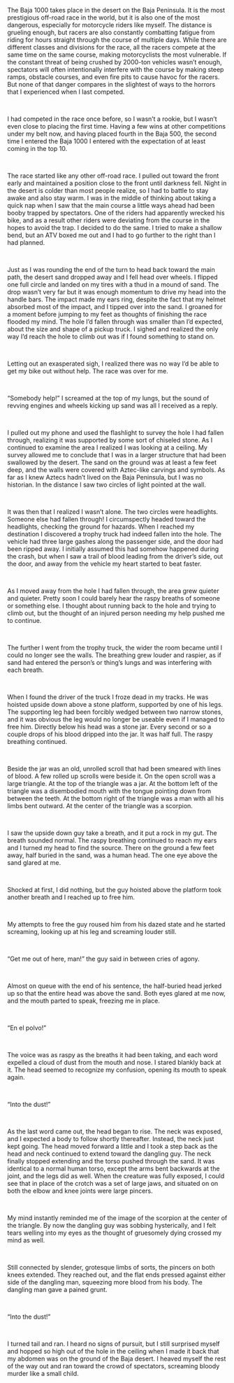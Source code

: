 The Baja 1000 takes place in the desert on the Baja Peninsula. It is the most prestigious off-road race in the world, but it is also one of the most dangerous, especially for motorcycle riders like myself. The distance is grueling enough, but racers are also constantly combatting fatigue from riding for hours straight through the course of multiple days. While there are different classes and divisions for the race, all the racers compete at the same time on the same course, making motorcyclists the most vulnerable. If the constant threat of being crushed by 2000-ton vehicles wasn’t enough, spectators will often intentionally interfere with the course by making steep ramps, obstacle courses, and even fire pits to cause havoc for the racers. But none of that danger compares in the slightest of ways to the horrors that I experienced when I last competed.

&#x200B;

I had competed in the race once before, so I wasn’t a rookie, but I wasn’t even close to placing the first time. Having a few wins at other competitions under my belt now, and having placed fourth in the Baja 500, the second time I entered the Baja 1000 I entered with the expectation of at least coming in the top 10.

&#x200B;

The race started like any other off-road race. I pulled out toward the front early and maintained a position close to the front until darkness fell. Night in the desert is colder than most people realize, so I had to battle to stay awake and also stay warm. I was in the middle of thinking about taking a quick nap when I saw that the main course a little ways ahead had been booby trapped by spectators. One of the riders had apparently wrecked his bike, and as a result other riders were deviating from the course in the hopes to avoid the trap. I decided to do the same. I tried to make a shallow bend, but an ATV boxed me out and I had to go further to the right than I had planned.

&#x200B;

Just as I was rounding the end of the turn to head back toward the main path, the desert sand dropped away and I fell head over wheels. I flipped one full circle and landed on my tires with a thud in a mound of sand. The drop wasn’t very far but it was enough momentum to drive my head into the handle bars. The impact made my ears ring, despite the fact that my helmet absorbed most of the impact, and I tipped over into the sand. I groaned for a moment before jumping to my feet as thoughts of finishing the race flooded my mind. The hole I’d fallen through was smaller than I’d expected, about the size and shape of a pickup truck. I sighed and realized the only way I’d reach the hole to climb out was if I found something to stand on.

&#x200B;

Letting out an exasperated sigh, I realized there was no way I’d be able to get my bike out without help. The race was over for me.

&#x200B;

“Somebody help!” I screamed at the top of my lungs, but the sound of revving engines and wheels kicking up sand was all I received as a reply.

&#x200B;

I pulled out my phone and used the flashlight to survey the hole I had fallen through, realizing it was supported by some sort of chiseled stone. As I continued to examine the area I realized I was looking at a ceiling. My survey allowed me to conclude that I was in a larger structure that had been swallowed by the desert. The sand on the ground was at least a few feet deep, and the walls were covered with Aztec-like carvings and symbols. As far as I knew Aztecs hadn’t lived on the Baja Peninsula, but I was no historian. In the distance I saw two circles of light pointed at the wall.

&#x200B;

It was then that I realized I wasn’t alone. The two circles were headlights. Someone else had fallen through! I circumspectly headed toward the headlights, checking the ground for hazards. When I reached my destination I discovered a trophy truck had indeed fallen into the hole. The vehicle had three large gashes along the passenger side, and the door had been ripped away. I initially assumed this had somehow happened during the crash, but when I saw a trail of blood leading from the driver’s side, out the door, and away from the vehicle my heart started to beat faster.

&#x200B;

As I moved away from the hole I had fallen through, the area grew quieter and quieter. Pretty soon I could barely hear the raspy breaths of someone or something else. I thought about running back to the hole and trying to climb out, but the thought of an injured person needing my help pushed me to continue.

&#x200B;

The further I went from the trophy truck, the wider the room became until I could no longer see the walls. The breathing grew louder and raspier, as if sand had entered the person’s or thing’s lungs and was interfering with each breath.  

&#x200B;

When I found the driver of the truck I froze dead in my tracks. He was hoisted upside down above a stone platform, supported by one of his legs. The supporting leg had been forcibly wedged between two narrow stones, and it was obvious the leg would no longer be useable even if I managed to free him. Directly below his head was a stone jar. Every second or so a couple drops of his blood dripped into the jar. It was half full. The raspy breathing continued.

&#x200B;

Beside the jar was an old, unrolled scroll that had been smeared with lines of blood. A few rolled up scrolls were beside it. On the open scroll was a large triangle. At the top of the triangle was a jar. At the bottom left of the triangle was a disembodied mouth with the tongue pointing down from between the teeth. At the bottom right of the triangle was a man with all his limbs bent outward. At the center of the triangle was a scorpion.

&#x200B;

I saw the upside down guy take a breath, and it put a rock in my gut. The breath sounded normal. The raspy breathing continued to reach my ears and I turned my head to find the source. There on the ground a few feet away, half buried in the sand, was a human head. The one eye above the sand glared at me.

&#x200B;

Shocked at first, I did nothing, but the guy hoisted above the platform took another breath and I reached up to free him.  

&#x200B;

My attempts to free the guy roused him from his dazed state and he started screaming, looking up at his leg and screaming louder still.

&#x200B;

“Get me out of here, man!” the guy said in between cries of agony.

&#x200B;

Almost on queue with the end of his sentence, the half-buried head jerked up so that the entire head was above the sand. Both eyes glared at me now, and the mouth parted to speak, freezing me in place.

&#x200B;

“En el polvo!”

&#x200B;

The voice was as raspy as the breaths it had been taking, and each word expelled a cloud of dust from the mouth and nose. I stared blankly back at it. The head seemed to recognize my confusion, opening its mouth to speak again.

&#x200B;

“Into the dust!”

&#x200B;

As the last word came out, the head began to rise. The neck was exposed, and I expected a body to follow shortly thereafter. Instead, the neck just kept going. The head moved forward a little and I took a step back as the head and neck continued to extend toward the dangling guy. The neck finally stopped extending and the torso pushed through the sand. It was identical to a normal human torso, except the arms bent backwards at the joint, and the legs did as well. When the creature was fully exposed, I could see that in place of the crotch was a set of large jaws, and situated on on both the elbow and knee joints were large pincers.

&#x200B;

My mind instantly reminded me of the image of the scorpion at the center of the triangle. By now the dangling guy was sobbing hysterically, and I felt tears welling into my eyes as the thought of gruesomely dying crossed my mind as well.

&#x200B;

Still connected by slender, grotesque limbs of sorts, the pincers on both knees extended. They reached out, and the flat ends pressed against either side of the dangling man, squeezing more blood from his body. The dangling man gave a pained grunt.

&#x200B;

“Into the dust!”

&#x200B;

I turned tail and ran. I heard no signs of pursuit, but I still surprised myself and hopped so high out of the hole in the ceiling when I made it back that my abdomen was on the ground of the Baja desert. I heaved myself the rest of the way out and ran toward the crowd of spectators, screaming bloody murder like a small child.
